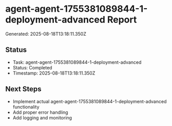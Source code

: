 # agent-agent-1755381089844-1-deployment-advanced Report

Generated: 2025-08-18T13:18:11.350Z

## Status
- Task: agent-agent-1755381089844-1-deployment-advanced
- Status: Completed
- Timestamp: 2025-08-18T13:18:11.350Z

## Next Steps
- Implement actual agent-agent-1755381089844-1-deployment-advanced functionality
- Add proper error handling
- Add logging and monitoring

